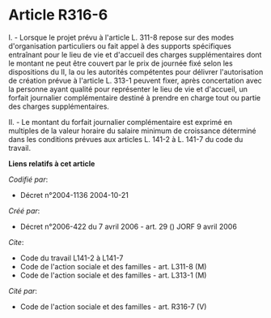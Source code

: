 # Article R316-6

I. - Lorsque le projet prévu à l'article L. 311-8 repose sur des modes d'organisation particuliers ou fait appel à des
supports spécifiques entraînant pour le lieu de vie et d'accueil des charges supplémentaires dont le montant ne peut être
couvert par le prix de journée fixé selon les dispositions du II, la ou les autorités compétentes pour délivrer
l'autorisation de création prévue à l'article L. 313-1 peuvent fixer, après concertation avec la personne ayant qualité pour
représenter le lieu de vie et d'accueil, un forfait journalier complémentaire destiné à prendre en charge tout ou partie des
charges supplémentaires.

II. - Le montant du forfait journalier complémentaire est exprimé en multiples de la valeur horaire du salaire minimum de
croissance déterminé dans les conditions prévues aux articles L. 141-2 à L. 141-7 du code du travail.

**Liens relatifs à cet article**

_Codifié par_:

  - Décret n°2004-1136 2004-10-21

_Créé par_:

  - Décret n°2006-422 du 7 avril 2006 - art. 29 () JORF 9 avril 2006

_Cite_:

  - Code du travail L141-2 à L141-7
  - Code de l'action sociale et des familles - art. L311-8 (M)
  - Code de l'action sociale et des familles - art. L313-1 (M)

_Cité par_:

  - Code de l'action sociale et des familles - art. R316-7 (V)
